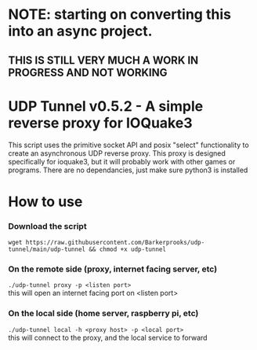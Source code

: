 # NOTE: starting on converting this into an async project.
## THIS IS STILL VERY MUCH A WORK IN PROGRESS AND NOT WORKING

# UDP Tunnel v0.5.2 - A simple reverse proxy for IOQuake3
This script uses the primitive socket API and posix "select" functionality to create an asynchronous UDP reverse proxy. This proxy is designed specifically for ioquake3, but it will probably work
with other games or programs. There are no dependancies, just make sure python3 is installed

# How to use
### Download the script
```
wget https://raw.githubusercontent.com/Barkerprooks/udp-tunnel/main/udp-tunnel && chmod +x udp-tunnel
```
### On the remote side (proxy, internet facing server, etc)
`./udp-tunnel proxy -p <listen port>`\
this will open an internet facing port on \<listen port\>
### On the local side (home server, raspberry pi, etc)
`./udp-tunnel local -h <proxy host> -p <local port>`\
this will connect to the proxy, and the local service to forward
